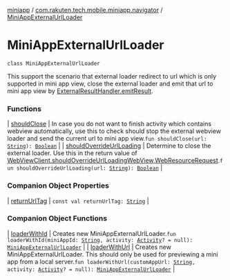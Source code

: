 [miniapp](../../index.md) / [com.rakuten.tech.mobile.miniapp.navigator](../index.md) / [MiniAppExternalUrlLoader](./index.md)

# MiniAppExternalUrlLoader

`class MiniAppExternalUrlLoader`

This support the scenario that external loader redirect to url which is only supported in mini app view,
close the external loader and emit that url to mini app view by [ExternalResultHandler.emitResult](../-external-result-handler/emit-result.md).

### Functions

| [shouldClose](should-close.md) | In case you do not want to finish activity which contains webview automatically, use this to check should stop the external webview loader and send the current url to mini app view.`fun shouldClose(url: `[`String`](https://kotlinlang.org/api/latest/jvm/stdlib/kotlin/-string/index.html)`): `[`Boolean`](https://kotlinlang.org/api/latest/jvm/stdlib/kotlin/-boolean/index.html) |
| [shouldOverrideUrlLoading](should-override-url-loading.md) | Determine to close the external loader. Use this in the return value of [WebViewClient.shouldOverrideUrlLoadingWebView,WebResourceRequest](#).`fun shouldOverrideUrlLoading(url: `[`String`](https://kotlinlang.org/api/latest/jvm/stdlib/kotlin/-string/index.html)`): `[`Boolean`](https://kotlinlang.org/api/latest/jvm/stdlib/kotlin/-boolean/index.html) |

### Companion Object Properties

| [returnUrlTag](return-url-tag.md) | `const val returnUrlTag: `[`String`](https://kotlinlang.org/api/latest/jvm/stdlib/kotlin/-string/index.html) |

### Companion Object Functions

| [loaderWithId](loader-with-id.md) | Creates new MiniAppExternalUrlLoader.`fun loaderWithId(miniAppId: `[`String`](https://kotlinlang.org/api/latest/jvm/stdlib/kotlin/-string/index.html)`, activity: `[`Activity`](https://developer.android.com/reference/android/app/Activity.html)`? = null): `[`MiniAppExternalUrlLoader`](./index.md) |
| [loaderWithUrl](loader-with-url.md) | Creates new MiniAppExternalUrlLoader. This should only be used for previewing a mini app from a local server.`fun loaderWithUrl(customAppUrl: `[`String`](https://kotlinlang.org/api/latest/jvm/stdlib/kotlin/-string/index.html)`, activity: `[`Activity`](https://developer.android.com/reference/android/app/Activity.html)`? = null): `[`MiniAppExternalUrlLoader`](./index.md) |

